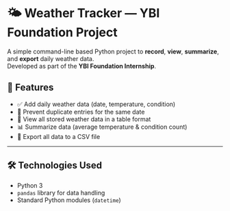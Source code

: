 # 🌤️ Weather Tracker — YBI Foundation Project

A simple command-line based Python project to **record**, **view**, **summarize**, and **export** daily weather data.  
Developed as part of the **YBI Foundation Internship**.

## 📌 Features

- ✅ Add daily weather data (date, temperature, condition)
- 🚫 Prevent duplicate entries for the same date
- 📄 View all stored weather data in a table format
- 📊 Summarize data (average temperature & condition count)
- 💾 Export all data to a CSV file

---

## 🛠️ Technologies Used

- Python 3
- `pandas` library for data handling
- Standard Python modules (`datetime`)


